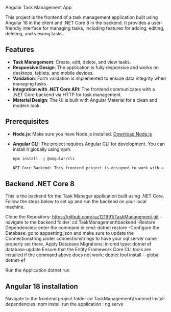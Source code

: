 Angular Task Management App

This project is the frontend of a task management application built using Angular 18 in the client and .NET Core 8 in the backend. It provides a user-friendly interface for managing tasks, including features for adding, editing, deleting, and viewing tasks.



## Features

- **Task Management**: Create, edit, delete, and view tasks.
- **Responsive Design**: The application is fully responsive and works on desktops, tablets, and mobile devices.
- **Validation**: Form validation is implemented to ensure data integrity when managing tasks.
- **Integration with .NET Core API**: The frontend communicates with a .NET Core backend via HTTP for task management.
- **Material Design**: The UI is built with Angular Material for a clean and modern look.

## Prerequisites

- **Node.js**: Make sure you have Node.js installed. [Download Node.js](https://nodejs.org/)
- **Angular CLI**: The project requires Angular CLI for development. You can install it globally using npm:

  ```bash
  npm install -g @angular/cli

  NET Core Backend: This frontend project is designed to work with a .NET Core backend. Ensure the backend is set up and running before starting the frontend.

## Backend .NET Core 8
This is the backend for the Task Manager application built using .NET Core. Follow the steps below to set up and run the backend on your local machine.

Clone the Repository:
https://github.com/raz121991/TaskManagement.git
-navigate to the backend folder: cd TaskManagement\backend
-Restore Dependencies: enter the command in cmd: dotnet restore
-Configure the Database: go to appsetting.json and make sure to update the Connectionstring under connectionstrings to have your sql server name properly set there.
Apply Database Migrations: in cmd type: dotnet ef database update
Ensure that the Entity Framework Core CLI tools are installed if the command above does not work: dotnet tool install --global dotnet-ef

Run the Application dotnet run


## Angular 18 installation
Navigate to the frontend project folder cd TaskManagement\frontend
Install dependencies: npm install
run the application : ng serve
